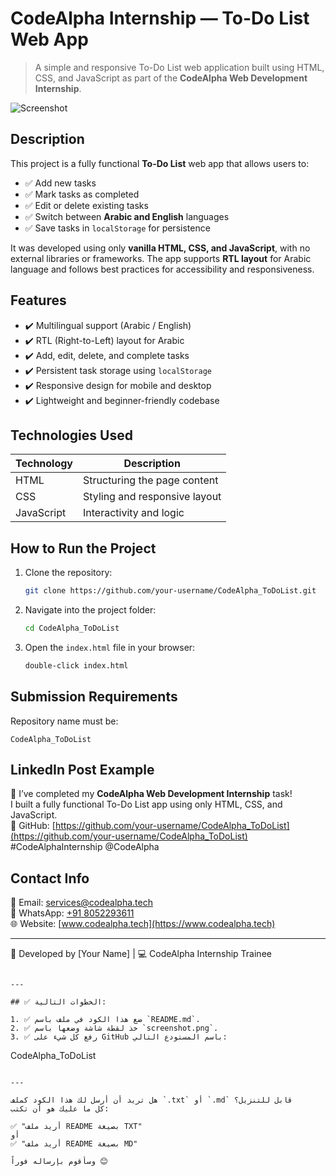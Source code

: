 # CodeAlpha Internship — To-Do List Web App

> A simple and responsive To-Do List web application built using HTML, CSS, and JavaScript as part of the **CodeAlpha Web Development Internship**.

![Screenshot](screenshot.png)

## Description
This project is a fully functional **To-Do List** web app that allows users to:
- ✅ Add new tasks  
- ✅ Mark tasks as completed  
- ✅ Edit or delete existing tasks  
- ✅ Switch between **Arabic and English** languages  
- ✅ Save tasks in `localStorage` for persistence  

It was developed using only **vanilla HTML, CSS, and JavaScript**, with no external libraries or frameworks. The app supports **RTL layout** for Arabic language and follows best practices for accessibility and responsiveness.

## Features
- ✔️ Multilingual support (Arabic / English)
- ✔️ RTL (Right-to-Left) layout for Arabic
- ✔️ Add, edit, delete, and complete tasks
- ✔️ Persistent task storage using `localStorage`
- ✔️ Responsive design for mobile and desktop
- ✔️ Lightweight and beginner-friendly codebase

## Technologies Used
| Technology     | Description                     |
|----------------|----------------------------------|
| HTML           | Structuring the page content     |
| CSS            | Styling and responsive layout    |
| JavaScript     | Interactivity and logic          |

## How to Run the Project
1. Clone the repository:
   ```bash
   git clone https://github.com/your-username/CodeAlpha_ToDoList.git
   ```
2. Navigate into the project folder:
   ```bash
   cd CodeAlpha_ToDoList
   ```
3. Open the `index.html` file in your browser:
   ```bash
   double-click index.html
   ```

## Submission Requirements
Repository name must be:  
```
CodeAlpha_ToDoList
```

## LinkedIn Post Example
📌 I’ve completed my **CodeAlpha Web Development Internship** task!  
I built a fully functional To-Do List app using only HTML, CSS, and JavaScript.  
🔗 GitHub: [https://github.com/your-username/CodeAlpha_ToDoList](https://github.com/your-username/CodeAlpha_ToDoList)  
#CodeAlphaInternship @CodeAlpha

## Contact Info
📧 Email: services@codealpha.tech  
📱 WhatsApp: [+91 8052293611](https://wa.me/918052293611)  
🌐 Website: [www.codealpha.tech](https://www.codealpha.tech)

---

🚀 Developed by [Your Name] | 💻 CodeAlpha Internship Trainee
```

---

## ✅ الخطوات التالية:

1. ✅ ضع هذا الكود في ملف باسم `README.md`.
2. ✅ خذ لقطة شاشة وضعها باسم `screenshot.png`.
3. ✅ رفع كل شيء على GitHub باسم المستودع التالي:
   ```
   CodeAlpha_ToDoList
   ```

---

هل تريد أن أرسل لك هذا الكود كملف `.txt` أو `.md` قابل للتنزيل؟  
كل ما عليك هو أن تكتب:

✅ "أريد ملف README بصيغة TXT"  
أو  
✅ "أريد ملف README بصيغة MD"

وسأقوم بإرساله فوراً 😊
